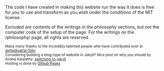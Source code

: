 The code I have created in making this website run the way it does is free for you to use and transform as you wish under the conditions of the MIT license. 

Excluded are contents of the writings in the philosophy sections, but not the computer code of the setup of the page. For the writings on the /philosophy/ page, all rights are reserved. 

<sub>Many many thanks to the incredibly talented people who have contributed over at [alshedivat/al-folio](https://github.com/alshedivat/al-folio)</sub><br>
<sub>Considering building a blog-type of website in Jekyll? Nice post on why you should by Andrej Karpathy: [switching-to-jekyll](https://karpathy.github.io/2014/07/01/switching-to-jekyll/)</sub><br>
<sub>Hosting is done by [Github Pages](https://pages.github.com/)</sub><br>

